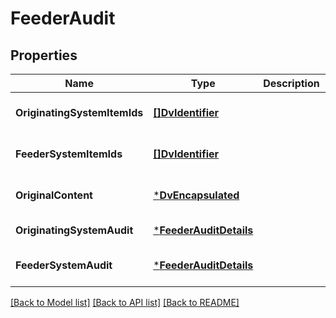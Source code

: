 # FeederAudit

## Properties
Name | Type | Description | Notes
------------ | ------------- | ------------- | -------------
**OriginatingSystemItemIds** | [**[]DvIdentifier**](DvIdentifier.md) |  | [optional] [default to null]
**FeederSystemItemIds** | [**[]DvIdentifier**](DvIdentifier.md) |  | [optional] [default to null]
**OriginalContent** | [***DvEncapsulated**](DvEncapsulated.md) |  | [optional] [default to null]
**OriginatingSystemAudit** | [***FeederAuditDetails**](FeederAuditDetails.md) |  | [default to null]
**FeederSystemAudit** | [***FeederAuditDetails**](FeederAuditDetails.md) |  | [optional] [default to null]

[[Back to Model list]](../README.md#documentation-for-models) [[Back to API list]](../README.md#documentation-for-api-endpoints) [[Back to README]](../README.md)

